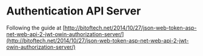 ﻿# Authentication API Server

Following the guide at [http://bitoftech.net/2014/10/27/json-web-token-asp-net-web-api-2-jwt-owin-authorization-server/](http://bitoftech.net/2014/10/27/json-web-token-asp-net-web-api-2-jwt-owin-authorization-server/)
